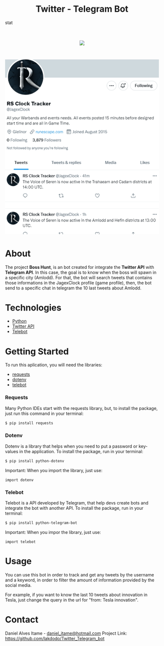 <h1 align="center"> Twitter - Telegram Bot </h1>
stat
<h1 align = "center">
<img src = https://ik.imagekit.io/4txgolxzk/twigram_VG65m80qv.png?ik-sdk-
           version=javascript-1.4.3&updatedAt=1652106701245>
</h1>

<h1 align = "center">
    <img src = "public/Bot_twitter_telegram.gif">
</h1>


# About


The project **Boss Hunt**, is an bot created for integrate the **Twitter API** with **Telegram API**.
In this case, the goal is to know when the boss will spawn in a specific city (Amlodd). 
For that, the bot will search tweets that contains those informations in the JagexClock profile (game profile),
then, the bot send to a specific chat in telegram the 10 last tweets about Amlodd.

# Technologies


- [Python](https://www.python.org/downloads/)
- [Twitter API](https://developer.twitter.com/en/docs)
- [Telebot](https://python-telegram-bot.readthedocs.io/en/v20.0a0/)


# Getting Started


To run this aplication, you will need the libraries:
- [requests](https://docs.python-requests.org/en/latest/)
- [dotenv](https://pypi.org/project/python-dotenv/)
- [telebot](https://python-telegram-bot.readthedocs.io/en/v20.0a0/)

### Requests
Many Python IDEs start with the requests library, but, to install the package, just run this command in your terminal:
```bash
$ pip install requests
```
### Dotenv
Dotenv is a library that helps when you need to put a password or key-values in the application. To install the package, run in your terminal:
```bash
$ pip install python-dotenv
```
Important: When you import the library, just use:
```
import dotenv
```
### Telebot
Telebot is a API developed by Telegram, that help devs create bots and integrate the bot with another API. To install the package, run in your terminal:
```bash
$ pip install python-telegram-bot
```
Important: When you impor the library, just use:
```
import telebot
```

# Usage


<p>You can use this bot in order to track and get any tweets by the username and a keyword, in order to filter the amount of information provided by the social media.</p>
For example, if you want to know the last 10 tweets about innovation in Tesla, just change the query in the url for "from: Tesla innovation".

# Contact


Daniel Alves Itame - daniel_itame@hotmail.com
Project Link: https://github.com/lakdodo/Twitter_Telegram_bot